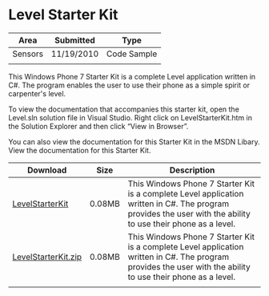 # Level Starter Kit

|Area|Submitted|Type|
|-|-|-|
Sensors|11/19/2010|Code Sample
||||

This Windows Phone 7 Starter Kit is a complete Level application written in C#. The program enables the user to use their phone as a simple spirit or carpenter's level.

To view the documentation that accompanies this starter kit, open the Level.sln solution file in Visual Studio. Right click on LevelStarterKit.htm in the Solution Explorer and then click “View in Browser”.

You can also view the documentation for this Starter Kit in the MSDN Libary. View the documentation for this Starter Kit.

Download | Size | Description
---|---|---|
[LevelStarterKit](https://github.com/simondarksidej/XNAGameStudio/tree/master/Samples/LevelStarterKit) | 0.08MB | This Windows Phone 7 Starter Kit is a complete Level application written in C#. The program provides the user with the ability to use their phone as a level.
[LevelStarterKit.zip](https://github.com/simondarksidej/XNAGameStudioZips/raw/zips/LevelStarterKit.zip) | 0.08MB | This Windows Phone 7 Starter Kit is a complete Level application written in C#. The program provides the user with the ability to use their phone as a level.
||||
